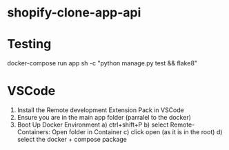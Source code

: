 # shopify-clone-app-api


# Testing
docker-compose run app sh -c "python manage.py test && flake8"

# VSCode
1) Install the Remote development Extension Pack in VSCode
2) Ensure you are in the main app folder (parralel to the docker)
2) Boot Up Docker Environment
  a) ctrl+shift+P
  b) select Remote-Containers: Open folder in Container
  c) click open (as it is in the root)
  d) select the docker + compose package
